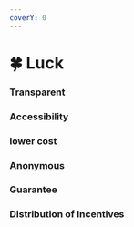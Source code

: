 ```yaml
---
coverY: 0
---
```


# 🍀 Luck

### **Transparent**

### **Accessibility**

### **lower cost**

### **Anonymous**

### **Guarantee**

### **Distribution of Incentives**





